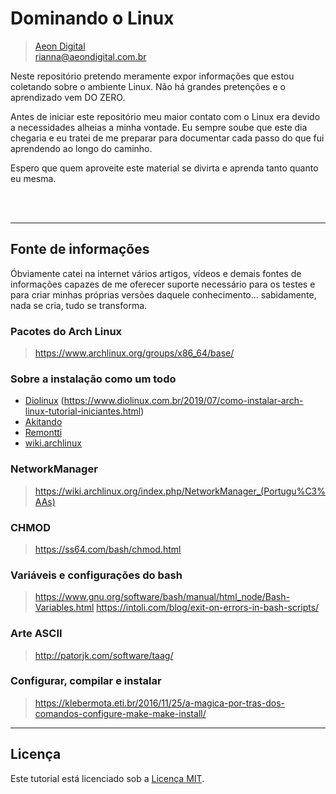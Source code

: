  Dominando o Linux
===================

> [Aeon Digital](http://aeondigital.com.br)  
> rianna@aeondigital.com.br  

Neste repositório pretendo meramente expor informações que estou coletando 
sobre o ambiente Linux. 
Não há grandes pretenções e o aprendizado vem DO ZERO.

Antes de iniciar este repositório meu maior contato com o Linux era devido a 
necessidades alheias a minha vontade. Eu sempre soube que este dia chegaria
e eu tratei de me preparar para documentar cada passo do que fui aprendendo
ao longo do caminho.

Espero que quem aproveite este material se divirta e aprenda tanto quanto
eu mesma.


&nbsp;  
&nbsp;  


_______________________________________________________________________________

## Fonte de informações

Óbviamente catei na internet vários artigos, vídeos e demais fontes de 
informações capazes de me oferecer suporte necessário para os testes e para 
criar minhas próprias versões daquele conhecimento... sabidamente, nada se 
cria, tudo se transforma.


### Pacotes do Arch Linux
> https://www.archlinux.org/groups/x86_64/base/



### Sobre a instalação como um todo
- [Diolinux](https://www.youtube.com/watch?v=4orYC5ARfn8)
            (https://www.diolinux.com.br/2019/07/como-instalar-arch-linux-tutorial-iniciantes.html)
- [Akitando](https://www.youtube.com/watch?v=epiyExCyb2s)
- [Remontti](https://blog.remontti.com.br/1911)
- [wiki.archlinux](https://wiki.archlinux.org/index.php/Pacman_(Portugu%C3%AAs) )


### NetworkManager
> https://wiki.archlinux.org/index.php/NetworkManager_(Portugu%C3%AAs)


### CHMOD
> https://ss64.com/bash/chmod.html


### Variáveis e configurações do bash
> https://www.gnu.org/software/bash/manual/html_node/Bash-Variables.html
> https://intoli.com/blog/exit-on-errors-in-bash-scripts/


### Arte ASCII
> http://patorjk.com/software/taag/


### Configurar, compilar e instalar
> https://klebermota.eti.br/2016/11/25/a-magica-por-tras-dos-comandos-configure-make-make-install/



_______________________________________________________________________________

## Licença

Este tutorial está licenciado sob a [Licença MIT](LICENSE).
